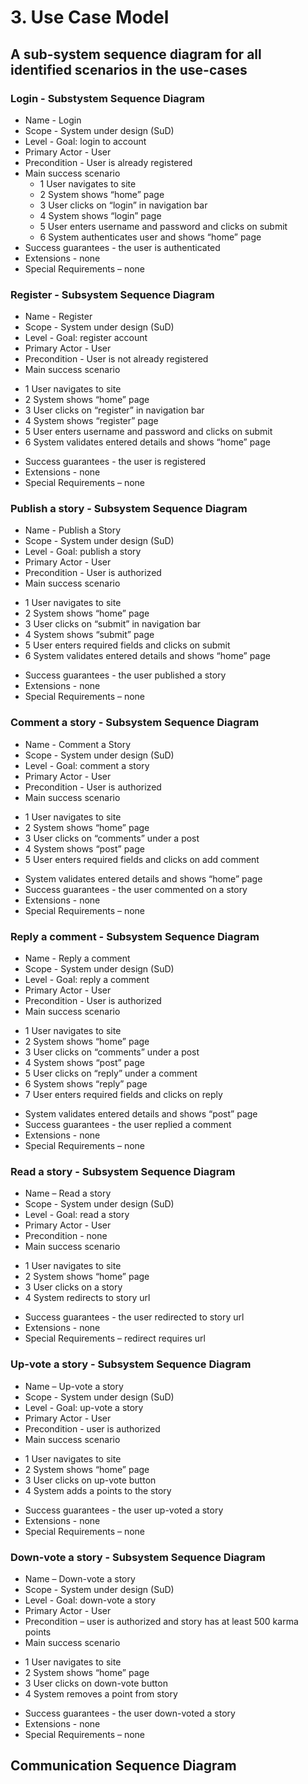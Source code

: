 
# 3. Use Case Model

## A sub-system sequence diagram for all identified scenarios in the use-cases


### Login - Substystem Sequence Diagram

* Name - Login
* Scope - System under design (SuD)
* Level - Goal: login to account
* Primary Actor - User
* Precondition - User is already registered
* Main success scenario 
	+ 1 User navigates to site
    + 2 System shows “home” page
    + 3 User clicks on “login” in navigation bar
    + 4 System shows “login” page
    + 5 User enters username and password and clicks on submit
    + 6 System authenticates user and shows “home” page
* Success guarantees - the user is authenticated
* Extensions - none
* Special Requirements – none 


### Register - Subsystem Sequence Diagram

* Name - Register
* Scope - System under design (SuD)
* Level - Goal: register account
* Primary Actor - User
* Precondition - User is not already registered
* Main success scenario 
+ 1 User navigates to site
+ 2 System shows “home” page
+ 3 User clicks on “register” in navigation bar
+ 4 System shows “register” page
+ 5 User enters username and password and clicks on submit
+ 6 System validates entered details and shows “home” page
* Success guarantees - the user is registered 
* Extensions - none
* Special Requirements – none


### Publish a story - Subsystem Sequence Diagram

* Name - Publish a Story 
* Scope - System under design (SuD)
* Level - Goal: publish a story
* Primary Actor - User
* Precondition - User is authorized
* Main success scenario 
+ 1 User navigates to site
+ 2 System shows “home” page
+ 3 User clicks on “submit” in navigation bar
+ 4 System shows “submit” page
+ 5 User enters required fields and clicks on submit
+ 6 System validates entered details and shows “home” page
* Success guarantees - the user published a story
* Extensions - none
* Special Requirements – none


### Comment a story - Subsystem Sequence Diagram

* Name - Comment a Story 
* Scope - System under design (SuD)
* Level - Goal: comment a story
* Primary Actor - User
* Precondition - User is authorized
* Main success scenario 
+ 1 User navigates to site
+ 2 System shows “home” page
+ 3 User clicks on “comments” under a post
+ 4 System shows “post” page
+ 5 User enters required fields and clicks on add comment
* System validates entered details and shows “home” page
* Success guarantees - the user commented on a story
* Extensions - none
* Special Requirements – none


### Reply a comment - Subsystem Sequence Diagram


* Name - Reply a comment 
* Scope - System under design (SuD)
* Level - Goal: reply a comment
* Primary Actor - User
* Precondition - User is authorized
* Main success scenario 
+ 1 User navigates to site
+ 2 System shows “home” page
+ 3 User clicks on “comments” under a post
+ 4 System shows “post” page
+ 5 User clicks on “reply” under a comment
+ 6 System shows “reply” page
+ 7 User enters required fields and clicks on reply
* System validates entered details and shows “post” page
* Success guarantees - the user replied a comment
* Extensions - none
* Special Requirements – none


### Read a story - Subsystem Sequence Diagram

* Name – Read a story
* Scope - System under design (SuD)
* Level - Goal: read a story
* Primary Actor - User
* Precondition - none
* Main success scenario 
+ 1 User navigates to site
+ 2 System shows “home” page
+ 3 User clicks on a story
+ 4 System redirects to story url
* Success guarantees - the user redirected to story url
* Extensions - none
* Special Requirements – redirect requires url


### Up-vote a story - Subsystem Sequence Diagram

* Name – Up-vote a story
* Scope - System under design (SuD)
* Level - Goal: up-vote a story
* Primary Actor - User
* Precondition - user is authorized
* Main success scenario 
+ 1 User navigates to site
+ 2 System shows “home” page
+ 3 User clicks on up-vote button 
+ 4 System adds a points to the story
* Success guarantees - the user up-voted a story
* Extensions - none
* Special Requirements – none


### Down-vote a story - Subsystem Sequence Diagram

* Name – Down-vote a story
* Scope - System under design (SuD)
* Level - Goal: down-vote a story
* Primary Actor - User
* Precondition – user is authorized and story has at least 500 karma points 
* Main success scenario 
+ 1 User navigates to site
+ 2 System shows “home” page
+ 3 User clicks on down-vote button 
+ 4 System removes a point from story
* Success guarantees - the user down-voted a story
* Extensions - none
* Special Requirements – none



## Communication Sequence Diagram

